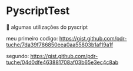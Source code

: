 # PyscriptTest
🐍 algumas utilizações do pyscript

meu primeiro codigo:
https://gist.github.com/pdr-tuche/7da39f786850eea0aa55803b1af19a1f


segundo:
https://gist.github.com/pdr-tuche/04d0dfe463881708af03b65e3ec4c8ab
